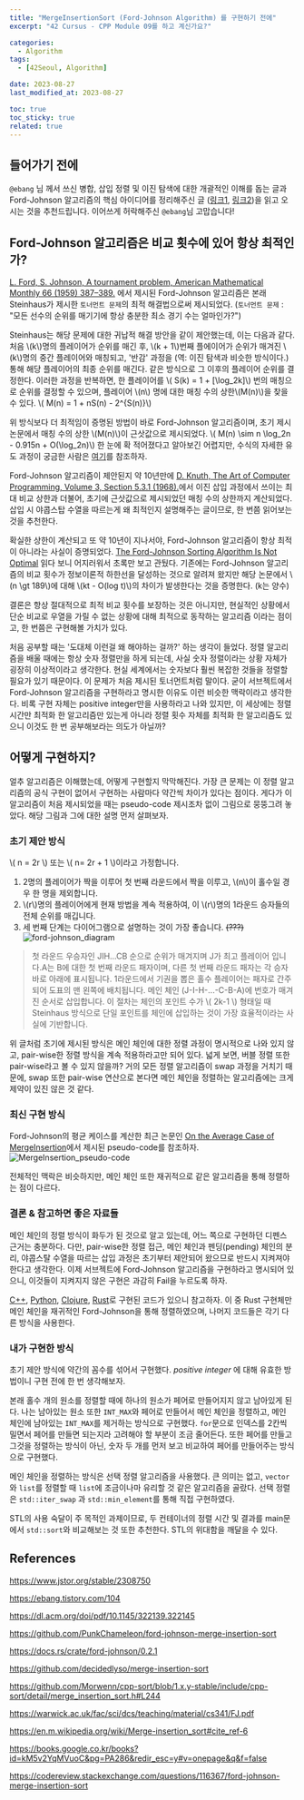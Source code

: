 ```yaml
---
title: "MergeInsertionSort (Ford-Johnson Algorithm) 를 구현하기 전에"
excerpt: "42 Cursus - CPP Module 09를 하고 계신가요?"

categories:
  - Algorithm
tags:
  - [42Seoul, Algorithm]

date: 2023-08-27
last_modified_at: 2023-08-27

toc: true
toc_sticky: true
related: true
---
```


## 들어가기 전에

`@ebang` 님 께서 쓰신 병합, 삽입 정렬 및 이진 탐색에 대한 개괄적인 이해를 돕는 글과 Ford-Johnson 알고리즘의 핵심 아이디어를 정리해주신 글 ([링크1](https://ebang.tistory.com/103), [링크2](https://ebang.tistory.com/104))을 읽고 오시는 것을 추천드립니다. 이어쓰게 허락해주신 `@ebang`님 고맙습니다!

## Ford-Johnson 알고리즘은 비교 횟수에 있어 항상 최적인가?

[L. Ford, S. Johnson, A tournament problem, American Mathematical Monthly 66 (1959) 387–389.](https://www.jstor.org/stable/2308750) 에서 제시된 Ford-Johnson 알고리즘은 본래 Steinhaus가 제시한 `토너먼트 문제`의 최적 해결법으로써 제시되었다. (`토너먼트 문제` : "모든 선수의 순위를 매기기에 항상 충분한 최소 경기 수는 얼마인가?")

Steinhaus는 해당 문제에 대한 귀납적 해결 방안을 같이 제안했는데, 이는 다음과 같다. 처음 \\(k\\)명의 플레이어가 순위를 매긴 후, \\(k + 1\\)번째 플에이어가 순위가 매겨진 \\(k\\)명의 중간 플레이어와 매칭되고, '반감' 과정을 (역: 이진 탐색과 비슷한 방식이다.) 통해 해당 플레이어의 최종 순위를 매긴다. 같은 방식으로 그 이후의 플레이어 순위를 결정한다. 이러한 과정을 반복하면, 한 플레이어를 \\( S(k) = 1 + \[\log_2k\]\\) 번의 매칭으로 순위를 결정할 수 있으며, 플레이어 \\(n\\) 명에 대한 매칭 수의 상한\\(M(n)\\)을 찾을 수 있다.
\\( M(n) = 1 + nS(n) - 2^{S(n)}\\)

위 방식보다 더 최적임이 증명된 방법이 바로 Ford-Johnson 알고리즘이며, 초기 제시 논문에서 매칭 수의 상한 \\(M(n)\\)이 근삿값으로 제시되었다.
\\( M(n) \sim n \log_2n - 0.915n + O(\log_2n)\\)
한 눈에 확 적어졌다고 알아보긴 어렵지만, 수식의 자세한 유도 과정이 궁금한 사람은 [여기](https://www.jstor.org/stable/2308750)를 참조하자.

Ford-Johnson 알고리즘이 제안된지 약 10년만에 [D. Knuth, The Art of Computer Programming, Volume 3, Section 5.3.1 (1968).](https://www2.warwick.ac.uk/fac/sci/dcs/teaching/material/cs341/FJ.pdf)에서 이진 삽입 과정에서 쓰이는 최대 비교 상한과 더불어, 초기에 근삿값으로 제시되었던 매칭 수의 상한까지 계산되었다. 삽입 시 야콥스탑 수열을 따르는게 왜 최적인지 설명해주는 글이므로, 한 번쯤 읽어보는 것을 추천한다.

확실한 상한이 계산되고 또 약 10년이 지나서야, Ford-Johnson 알고리즘이 항상 최적이 아니라는 사실이 증명되었다. [The Ford-Johnson Sorting Algorithm Is Not Optimal](https://dl.acm.org/doi/pdf/10.1145/322139.322145) 읽다 보니 어지러워서 초록만 보고 관뒀다. 기존에는 Ford-Johnson 알고리즘의 비교 횟수가 정보이론적 하한선을 달성하는 것으로 알려져 왔지만 해당 논문에서 \\(n \gt 189\\)에 대해 \\(kt - O(log t)\\)의 차이가 발생한다는 것을 증명한다. (k는 양수)

결론은 항상 절대적으로 최적 비교 횟수를 보장하는 것은 아니지만, 현실적인 상황에서 단순 비교로 우열을 가릴 수 없는 상황에 대해 최적으로 동작하는 알고리즘 이라는 점이고, 한 번쯤은 구현해볼 가치가 있다.

처음 공부할 때는 '도대체 이런걸 왜 해야하는 걸까?' 하는 생각이 들었다.
정렬 알고리즘을 배울 때에는 항상 숫자 정렬만을 하게 되는데, 사실 숫자 정렬이라는 상황 자체가 굉장히 이상적이라고 생각한다. 현실 세계에서는 숫자보다 훨씬 복잡한 것들을 정렬할 필요가 있기 때문이다. 이 문제가 처음 제시된 토너먼트처럼 말이다. 굳이 서브젝트에서 Ford-Johnson 알고리즘을 구현하라고 명시한 이유도 이런 비슷한 맥락이라고 생각한다. 비록 구현 자체는 positive integer만을 사용하라고 나와 있지만, 이 세상에는 정렬 시간만 최적화 한 알고리즘만 있는게 아니라 정렬 횟수 자체를 최적화 한 알고리즘도 있으니 이것도 한 번 공부해보라는 의도가 아닐까?

## 어떻게 구현하지?

얼추 알고리즘은 이해했는데, 어떻게 구현할지 막막해진다. 가장 큰 문제는 이 정렬 알고리즘의 공식 구현이 없어서 구현하는 사람마다 약간씩 차이가 있다는 점이다. 게다가 이 알고리즘이 처음 제시되었을 때는 pseudo-code 제시조차 없이 그림으로 뭉뚱그려 놓았다. 해당 그림과 그에 대한 설명 먼저 살펴보자.

### 초기 제안 방식

\\( n = 2r \\) 또는 \\( n= 2r + 1 \\)이라고 가정합니다.

1. 2명의 플레이어가 짝을 이루어 첫 번째 라운드에서 짝을 이루고, \\(n\\)이 홀수일 경우 한 명을 제외합니다.
2. \\(r\\)명의 플레이어에게 현재 방법을 계속 적용하여, 이 \\(r\\)명의 1라운드 승자들의 전체 순위를 매깁니다.
3. 세 번째 단계는 다이어그램으로 설명하는 것이 가장 좋습니다. ~~(???)~~
   ![ford-johnson_diagram](https://github.com/Tolerblanc/Tolerblanc.github.io/assets/52883827/1eb74ef3-b54e-4745-9023-df9e94486839)

> 첫 라운드 우승자인 JIH...CB 순으로 순위가 매겨지며 J가 최고 플레이어 입니다.A는 B에 대한 첫 번째 라운드 패자이며, 다른 첫 번째 라운드 패자는 각 승자 바로 아래에 표시됩니다. 1라운드에서 기권을 뽑은 홀수 플레이어는 패자로 간주되어 도표의 맨 왼쪽에 배치됩니다. 메인 체인 (J-I-H-...-C-B-A)에 번호가 매겨진 순서로 삽입합니다. 이 절차는 체인의 포인트 수가 \\( 2k-1 \\) 형태일 때 Steinhaus 방식으로 단일 포인트를 체인에 삽입하는 것이 가장 효율적이라는 사실에 기반합니다.

위 글처럼 초기에 제시된 방식은 메인 체인에 대한 정렬 과정이 명시적으로 나와 있지 않고, pair-wise한 정렬 방식을 계속 적용하라고만 되어 있다. 넓게 보면, 버블 정렬 또한 pair-wise라고 볼 수 있지 않을까? 거의 모든 정렬 알고리즘이 swap 과정을 거치기 때문에, swap 또한 pair-wise 연산으로 본다면 메인 체인을 정렬하는 알고리즘에는 크게 제약이 있진 않은 것 같다.

### 최신 구현 방식

Ford-Johnson의 평균 케이스를 계산한 최근 논문인 [On the Average Case of MergeInsertion](https://arxiv.org/abs/1905.09656)에서 제시된 pseudo-code를 참조하자.
![MergeInsertion_pseudo-code](https://github.com/Tolerblanc/Tolerblanc.github.io/assets/52883827/7608af68-b887-43da-88d2-5915ce89ff5e)

전체적인 맥락은 비슷하지만, 메인 체인 또한 재귀적으로 같은 알고리즘을 통해 정렬하는 점이 다르다.

### 결론 & 참고하면 좋은 자료들

메인 체인의 정렬 방식이 화두가 된 것으로 알고 있는데, 어느 쪽으로 구현하던 디펜스 근거는 충분하다. 다만, pair-wise한 정렬 접근, 메인 체인과 펜딩(pending) 체인의 분리, 야콥스탈 수열을 따르는 삽입 과정은 초기부터 제안되어 왔으므로 반드시 지켜져야 한다고 생각한다. 이제 서브젝트에 Ford-Johnson 알고리즘을 구현하라고 명시되어 있으니, 이것들이 지켜지지 않은 구현은 과감히 Fail을 누르도록 하자.

[C++](https://github.com/Morwenn/cpp-sort/blob/1.x.y-stable/include/cpp-sort/detail/merge_insertion_sort.h#L244), [Python](https://github.com/PunkChameleon/ford-johnson-merge-insertion-sort/blob/master/fjmi.py#L90), [Clojure](https://github.com/decidedlyso/merge-insertion-sort/blob/master/src/merge_insertion_sort/core.cljc), [Rust](https://docs.rs/crate/ford-johnson/0.2.1/source/src/lib.rs)로 구현된 코드가 있으니 참고하자. 이 중 Rust 구현체만 메인 체인을 재귀적인 Ford-Johnson을 통해 정렬하였으며, 나머지 코드들은 각기 다른 방식을 사용한다.

### 내가 구현한 방식

초기 제안 방식에 약간의 꼼수를 섞어서 구현했다. _positive integer_ 에 대해 유효한 방법이니 구현 전에 한 번 생각해보자.

본래 홀수 개의 원소를 정렬할 때에 하나의 원소가 페어로 만들어지지 않고 남아있게 된다. 나는 남아있는 원소 또한 `INT_MAX`와 페어로 만들어서 메인 체인을 정렬하고, 메인 체인에 남아있는 `INT_MAX`를 제거하는 방식으로 구현했다. `for`문으로 인덱스를 2칸씩 밀면서 페어를 만들면 되는지라 고려해야 할 부분이 조금 줄어든다. 또한 페어를 만들고 그것을 정렬하는 방식이 아닌, 숫자 두 개를 먼저 보고 비교하여 페어를 만들어주는 방식으로 구현했다.

메인 체인을 정렬하는 방식은 선택 정렬 알고리즘을 사용했다. 큰 의미는 없고, `vector`와 `list`를 정렬할 때 `list`에 조금이나마 유리할 것 같은 알고리즘을 골랐다. 선택 정렬은 `std::iter_swap` 과 `std::min_element`를 통해 직접 구현하였다.

STL의 사용 숙달이 주 목적인 과제이므로, 두 컨테이너의 정렬 시간 및 결과를 main문에서 `std::sort`와 비교해보는 것 또한 추천한다. STL의 위대함을 깨달을 수 있다.

## References

<https://www.jstor.org/stable/2308750>

<https://ebang.tistory.com/104>

<https://dl.acm.org/doi/pdf/10.1145/322139.322145>

<https://github.com/PunkChameleon/ford-johnson-merge-insertion-sort>

<https://docs.rs/crate/ford-johnson/0.2.1>

<https://github.com/decidedlyso/merge-insertion-sort>

<https://github.com/Morwenn/cpp-sort/blob/1.x.y-stable/include/cpp-sort/detail/merge_insertion_sort.h#L244>

<https://warwick.ac.uk/fac/sci/dcs/teaching/material/cs341/FJ.pdf>

<https://en.m.wikipedia.org/wiki/Merge-insertion_sort#cite_ref-6>

<https://books.google.co.kr/books?id=kM5v2YqMVuoC&pg=PA286&redir_esc=y#v=onepage&q&f=false>

<https://codereview.stackexchange.com/questions/116367/ford-johnson-merge-insertion-sort>
